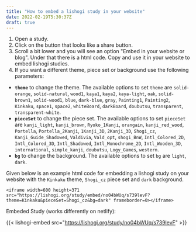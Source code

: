 ```yaml
---
title: "How to embed a lishogi study in your website"
date: 2022-02-19T5:30:37Z
draft: true
---
```


1. Open a study.
2. Click on the button that looks like a share button.
3. Scroll a bit lower and you will see an option "Embed in your website or blog". Under that there is a html code. Copy and use it in your website to embed lishogi studies.
4. If you want a different theme, piece set or background use the following parameters:
- **`theme`** to change the theme. The available options to set `theme` are `solid-orange`, `solid-natural`, `wood1`, `kaya1`, `kaya2`, `kaya-light`, `oak`, `solid-brown1`, `solid-wood1`, `blue`, `dark-blue`, `gray`, `Painting1`, `Painting2`, `Kinkaku`, `space1`, `space2`, `whiteBoard`, `darkBoard`, `doubutsu`, `transparent`, `transparent-white`.
- **`pieceSet`** to change the piece set. The available options to set `pieceSet` are `kanji_light`, `kanji_brown`, `Ryoko_1Kanji`, `orangain`, `kanji_red_wood`, `Portella`, `Portella_2Kanji`, `1Kanji_3D`, `2Kanji_3D`, `Shogi_cz`, `Kanji_Guide_Shadowed`, `Valdivia`, `Vald_opt`, `shogi_BnW`, `Intl_Colored_2D`, `Intl_Colored_3D`, `Intl_Shadowed`, `Intl_Monochrome_2D`, `Intl_Wooden_3D`, `international`, `simple_kanji`, `doubutsu`, `Logy_Games`, `western`.
- **`bg`** to change the background. The available options to set `bg` are `light`, `dark`.

Given below is an example html code for embedding a lishogi study on your website with the `Kinkaku` theme, `Shogi_cz` piece set and `dark` background.

```
<iframe width=600 height=371 src="https://lishogi.org/study/embed/no04bWUq/s739levF?theme=Kinkaku&pieceSet=Shogi_cz&bg=dark" frameborder=0></iframe>
```

Embeded Study (works differently on netlify):

{{< lishogi-embed src="https://lishogi.org/study/no04bWUq/s739levF" >}}